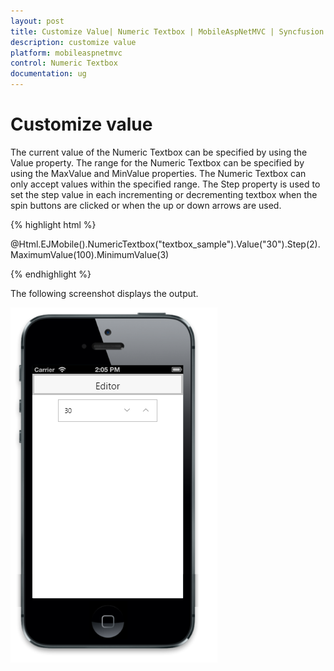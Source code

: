 ```yaml
---
layout: post
title: Customize Value| Numeric Textbox | MobileAspNetMVC | Syncfusion
description: customize value
platform: mobileaspnetmvc
control: Numeric Textbox
documentation: ug
---
```


# Customize value

The current value of the Numeric Textbox can be specified by using the Value property. The range for the Numeric Textbox can be specified by using the MaxValue and MinValue properties. The Numeric Textbox can only accept values within the specified range. The Step property is used to set the step value in each incrementing or decrementing textbox when the spin buttons are clicked or when the up or down arrows are used.

{% highlight html %}

@Html.EJMobile().NumericTextbox("textbox_sample").Value("30").Step(2).MaximumValue(100).MinimumValue(3)


{% endhighlight %}

The following screenshot displays the output.

![](Customize-Value_images/Customize-Value_img1.png)







